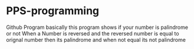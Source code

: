 # PPS-programming
Github Program
basically this program shows if your number is palindrome or not
When a Number is reversed and the reversed number is equal to orignal number 
then its palindrome and when not equal its not palindrome
